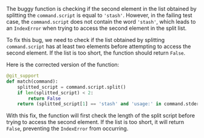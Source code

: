 The buggy function is checking if the second element in the list obtained by splitting the `command.script` is equal to `'stash'`. However, in the failing test case, the `command.script` does not contain the word `'stash'`, which leads to an `IndexError` when trying to access the second element in the split list.

To fix this bug, we need to check if the list obtained by splitting `command.script` has at least two elements before attempting to access the second element. If the list is too short, the function should return `False`.

Here is the corrected version of the function:

```python
@git_support
def match(command):
    splitted_script = command.script.split()
    if len(splitted_script) < 2:
        return False
    return (splitted_script[1] == 'stash' and 'usage:' in command.stderr)
```

With this fix, the function will first check the length of the split script before trying to access the second element. If the list is too short, it will return `False`, preventing the `IndexError` from occurring.
